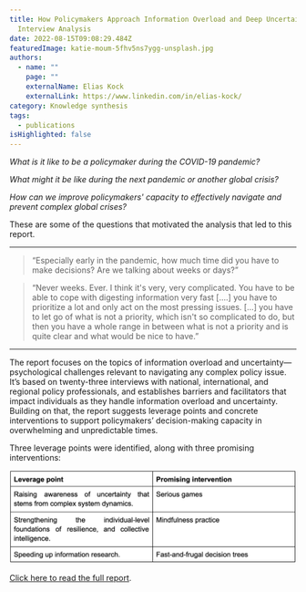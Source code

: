 ```yaml
---
title: How Policymakers Approach Information Overload and Deep Uncertainty - an
  Interview Analysis
date: 2022-08-15T09:08:29.484Z
featuredImage: katie-moum-5fhv5ns7ygg-unsplash.jpg
authors:
  - name: ""
    page: ""
    externalName: Elias Kock
    externalLink: https://www.linkedin.com/in/elias-kock/
category: Knowledge synthesis
tags:
  - publications
isHighlighted: false
---
```

*What is it like to be a policymaker during the COVID-19 pandemic?* 

*What might it be like during the next pandemic or another global crisis?* 

*How can we improve policymakers' capacity to effectively navigate and prevent complex global crises?* 



These are some of the questions that motivated the analysis that led to this report.

- - -

> “Especially early in the pandemic, how much time did you have to make decisions? Are we talking about weeks or days?”



> “Never weeks. Ever. I think it's very, very complicated. You have to be able to cope with digesting information very fast \[....] you have to prioritize a lot and only act on the most pressing issues. \[...] you have to let go of what is not a priority, which isn't so complicated to do, but then you have a whole range in between what is not a priority and is quite clear and what would be nice to have.”

- - -



The report focuses on the topics of information overload and uncertainty—psychological challenges relevant to navigating any complex policy issue. It’s based on twenty-three interviews with national, international, and regional policy professionals, and establishes barriers and facilitators that impact individuals as they handle information overload and uncertainty. Building on that, the report suggests leverage points and concrete interventions to support policymakers’ decision-making capacity in overwhelming and unpredictable times. 

Three leverage points were identified, along with three promising interventions:

![Table of identified leverage points and promising interventions](screenshot-2022-09-15-at-11.27.51.png)

[C﻿lick here to read the full report](https://drive.google.com/file/d/1qkiEHpmFl4K2pXGJz3QnXKyoiKRWqrWJ/view?usp=sharing).
